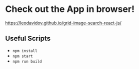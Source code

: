 # Check out the App in browser!

https://leodavidov.github.io/grid-image-search-react-js/

## Useful Scripts

-   `npm install`
-   `npm start`
-   `npm run build`
